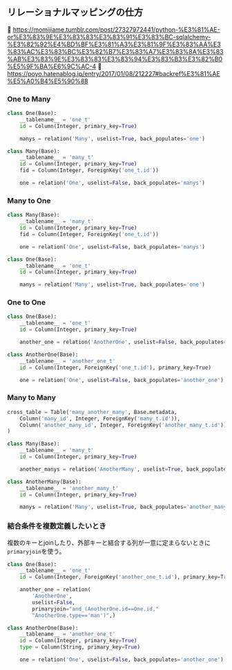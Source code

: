 リレーショナルマッピングの仕方
------------------------------

📖 https://momijiame.tumblr.com/post/27327972441/python-%E3%81%AE-or%E3%83%9E%E3%83%83%E3%83%91%E3%83%BC-sqlalchemy-%E3%82%92%E4%BD%BF%E3%81%A3%E3%81%9F%E3%83%AA%E3%83%AC%E3%83%BC%E3%82%B7%E3%83%A7%E3%83%8A%E3%83%AB%E3%83%9E%E3%83%83%E3%83%94%E3%83%B3%E3%82%B0%E5%9F%BA%E6%9C%AC-4
📖 https://poyo.hatenablog.jp/entry/2017/01/08/212227#backref%E3%81%AE%E5%A0%B4%E5%90%88

### One to Many

```python
class One(Base):
    __tablename__ = 'one_t'
    id = Column(Integer, primary_key=True)

    manys = relation('Many', uselist=True, back_populates='one')

class Many(Base):
    __tablename__ = 'many_t'
    id = Column(Integer, primary_key=True)
    fid = Column(Integer, ForeignKey('one_t.id'))

    one = relation('One', uselist=False, back_populates='manys')
```

### Many to One

```python
class Many(Base):
    __tablename__ = 'many_t'
    id = Column(Integer, primary_key=True)
    fid = Column(Integer, ForeignKey('one_t.id'))

    one = relation('One', uselist=False, back_populates='manys')

class One(Base):
    __tablename__ = 'one_t'
    id = Column(Integer, primary_key=True)

    manys = relation('Many', uselist=True, back_populates='one')
```

### One to One

```python
class One(Base):
    __tablename__ = 'one_t'
    id = Column(Integer, primary_key=True)

    another_one = relation('AnotherOne', uselist=False, back_populates='one')

class AnotherOne(Base):
    __tablename__ = 'another_one_t'
    id = Column(Integer, ForeignKey('one_t.id'), primary_key=True)

    one = relation('One', uselist=False, back_populates='another_one')
```

### Many to Many

```python
cross_table = Table('many_another_many', Base.metadata,
    Column('many_id', Integer, ForeignKey('many_t.id')),
    Column('another_many_id', Integer, ForeignKey('another_many_t.id'))
)

class Many(Base):
    __tablename__ = 'many_t'
    id = Column(Integer, primary_key=True)

    another_manys = relation('AnotherMany', uselist=True, back_populates='manys', secondary=cross_table)

class AnotherMany(Base):
    __tablename__ = 'another_many_t'
    id = Column(Integer, primary_key=True)

    manys = relation('Many', uselist=True, back_populates='another_manys', secondary=cross_table)
```

### 結合条件を複数定義したいとき

複数のキーとjoinしたり、外部キーと結合する列が一意に定まらないときに`primaryjoin`を使う。

```python
class One(Base):
    __tablename__ = 'one_t'
    id = Column(Integer, ForeignKey('another_one_t.id'), primary_key=True)

    another_one = relation(
        'AnotherOne',
        uselist=False,
        primaryjoin="and_(AnotherOne.id==One.id,"
        "AnotherOne.type=='man')",)

class AnotherOne(Base):
    __tablename__ = 'another_one_t'
    id = Column(Integer, primary_key=True)
    type = Column(String, primary_key=True)

    one = relation('One', uselist=False, back_populates='another_one')
```
